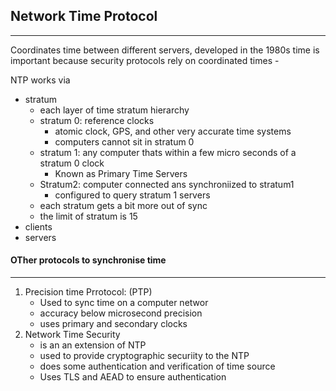 ## Network Time Protocol
---
Coordinates time between different servers,  developed in the 1980s
time is important because security protocols rely on coordinated times 
	- 

NTP works via 
- stratum 
	- each layer of time stratum hierarchy 
	- stratum 0: reference clocks 
		- atomic clock, GPS, and other very accurate time systems 
		- computers cannot sit in stratum 0
	- stratum 1: any computer thats within a  few micro seconds of a stratum 0 clock 
		- Known as Primary Time Servers
	- Stratum2: computer connected ans synchroniized to stratum1
		- configured to query stratum 1 servers 
	- each stratum gets a bit more out of sync 
	- the limit of stratum is 15
- clients
- servers
#### OTher protocols to synchronise time
---
1. Precision time Prrotocol: (PTP)
	- Used to sync time on a computer networ
	- accuracy below microsecond precision
	- uses primary and secondary clocks 
1. Network Time Security
	- is an an extension of NTP 
	- used to provide cryptographic securiity to the NTP 
	- does some authentication and verification of time source
	- Uses TLS and AEAD to ensure authentication